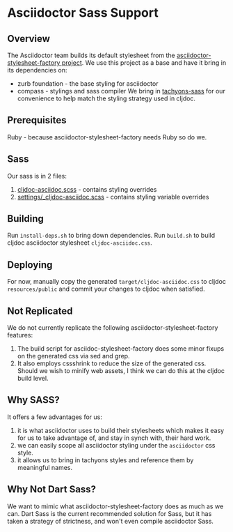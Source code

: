 # Asciidoctor Sass Support

## Overview
The Asciidoctor team builds its default stylesheet from the [asciidoctor-stylesheet-factory project](https://github.com/asciidoctor/asciidoctor-stylesheet-factory).
We use this project as a base and have it bring in its dependencies on:
- zurb foundation - the base styling for asciidoctor
- compass - stylings and sass compiler
We bring in [tachyons-sass](https://github.com/tachyons-css/tachyons-sass) for our convenience to help match the styling strategy used in cljdoc.

## Prerequisites
Ruby - because asciidoctor-stylesheet-factory needs Ruby so do we.

## Sass
Our sass is in 2 files:
1. [cljdoc-asciidoc.scss](cljdoc-asciidoc.scss) - contains styling overrides
2. [settings/_cljdoc-asciidoc.scss](settings/_cljdoc-asciidoc.scss) - contains styling variable overrides

## Building
Run `install-deps.sh` to bring down dependencies.
Run `build.sh` to build cljdoc asciidoctor stylesheet `cljdoc-asciidoc.css`.

## Deploying
For now, manually copy the generated `target/cljdoc-asciidoc.css` to cljdoc `resources/public` and commit your changes to cljdoc when satisfied.

## Not Replicated
We do not currently replicate the following asciidoctor-stylesheet-factory features:
1. The build script for asciidoc-stylesheet-factory does some minor fixups on the generated css via sed and grep.
2. It also employs cssshrink to reduce the size of the generated css. Should we wish to minify web assets, I think we can do this at the cljdoc build level.

## Why SASS?
It offers a few advantages for us:
1. it is what asciidoctor uses to build their stylesheets which makes it easy for us to take advantage of, and stay in synch with, their hard work.
2. we can easily scope all asciidoctor styling under the `asciidoctor` css style.
3. it allows us to bring in tachyons styles and reference them by meaningful names.

## Why Not Dart Sass?
We want to mimic what asciidoctor-stylesheet-factory does as much as we can.
Dart Sass is the current recommended solution for Sass, but it has taken a strategy of strictness, and won't even compile asciidoctor Sass.
